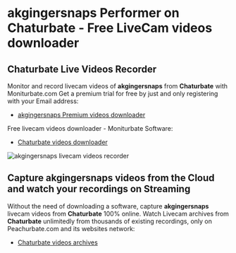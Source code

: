 # akgingersnaps Performer on Chaturbate - Free LiveCam videos downloader

## Chaturbate Live Videos Recorder

Monitor and record livecam videos of **akgingersnaps** from **Chaturbate** with Moniturbate.com
Get a premium trial for free by just and only registering with your Email address:
* [akgingersnaps Premium videos downloader](https://moniturbate.com/request-demo-licence-key.html)

Free livecam videos downloader - Moniturbate Software:
* [Chaturbate videos downloader](https://moniturbate.com/moniturbate-download-software.html)

![akgingersnaps livecam videos recorder](https://peachurnet.com/templates/moniturbate-software.png)


## Capture akgingersnaps videos from the Cloud and watch your recordings on Streaming

Without the need of downloading a software, capture **akgingersnaps** livecam videos from **Chaturbate** 100% online.
Watch Livecam archives from **Chaturbate** unlimitedly from thousands of existing recordings, only on Peachurbate.com and its websites network:
* [Chaturbate videos archives](https://peachurnet.com/)